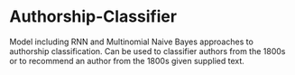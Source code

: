 # Authorship-Classifier
Model including RNN and Multinomial Naive Bayes approaches to authorship classification. Can be used to classifier authors from the 1800s or to recommend an author from the 1800s given supplied text.

